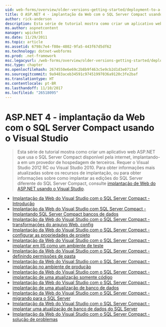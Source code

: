 ```yaml
---
uid: web-forms/overview/older-versions-getting-started/deployment-to-a-hosting-provider/index
title: O ASP.NET 4 - implantação da Web com o SQL Server Compact usando o Visual Studio | Microsoft Docs
author: rick-anderson
description: Esta série de tutorial mostra como criar um aplicativo web ASP.NET que usa o SQL Server Compact disponível pela internet por implantá-lo em uma terceiro h...
ms.author: aspnetcontent
manager: wpickett
ms.date: 11/29/2011
ms.topic: article
ms.assetid: 6798c7e4-f08e-4802-9fa5-443f67d5df62
ms.technology: dotnet-webforms
ms.prod: .net-framework
msc.legacyurl: /web-forms/overview/older-versions-getting-started/deployment-to-a-hosting-provider
msc.type: chapter
ms.openlocfilehash: 2674550e6e69c2b8b9f463c5e9cb2d1d3e0713af
ms.sourcegitcommit: 9a9483aceb34591c97451997036a9120c3fe2baf
ms.translationtype: HT
ms.contentlocale: pt-BR
ms.lasthandoff: 11/10/2017
ms.locfileid: "26518095"
---
```

<a name="aspnet-4---web-deployment-with-sql-server-compact-using-visual-studio"></a>ASP.NET 4 - implantação da Web com o SQL Server Compact usando o Visual Studio
====================
> Esta série de tutorial mostra como criar um aplicativo web ASP.NET que usa o SQL Server Compact disponível pela internet, implantando-a em um provedor de hospedagem de terceiros. Requer o Visual Studio 2012 RC ou Visual Studio 2010. Para obter informações mais atualizadas sobre os recursos de implantação, ou para obter informações sobre como implantar as edições do SQL Server diferente do SQL Server Compact, consulte [implantação de Web do ASP.NET usando o Visual Studio](../../deployment/visual-studio-web-deployment/introduction.md).


- [Implantação da Web do Visual Studio com o SQL Server Compact - Introdução](deployment-to-a-hosting-provider-introduction-1-of-12.md)
- [Implantação da Web do Visual Studio com SQL Server Compact - Implantando SQL Server Compact bancos de dados](deployment-to-a-hosting-provider-deploying-sql-server-compact-databases-2-of-12.md)
- [Implantação da Web do Visual Studio com o SQL Server Compact - transformações do arquivo Web. config](deployment-to-a-hosting-provider-web-config-file-transformations-3-of-12.md)
- [Implantação da Web do Visual Studio com o SQL Server Compact - configurar as propriedades de projeto](deployment-to-a-hosting-provider-configuring-project-properties-4-of-12.md)
- [Implantação da Web do Visual Studio com o SQL Server Compact - implantar em IIS como um ambiente de teste](deployment-to-a-hosting-provider-deploying-to-iis-as-a-test-environment-5-of-12.md)
- [Implantação da Web do Visual Studio com o SQL Server Compact - definindo permissões de pasta](deployment-to-a-hosting-provider-setting-folder-permissions-6-of-12.md)
- [Implantação da Web do Visual Studio com o SQL Server Compact - implantação no ambiente de produção](deployment-to-a-hosting-provider-deploying-to-the-production-environment-7-of-12.md)
- [Implantação da Web do Visual Studio com o SQL Server Compact - implantação de uma atualização somente código](deployment-to-a-hosting-provider-deploying-a-code-only-update-8-of-12.md)
- [Implantação da Web do Visual Studio com o SQL Server Compact - implantação de uma atualização de banco de dados](deployment-to-a-hosting-provider-deploying-a-database-update-9-of-12.md)
- [Implantação da Web do Visual Studio com o SQL Server Compact - migrando para o SQL Server](deployment-to-a-hosting-provider-migrating-to-sql-server-10-of-12.md)
- [Implantação da Web do Visual Studio com o SQL Server Compact - implantar uma atualização de banco de dados do SQL Server](deployment-to-a-hosting-provider-deploying-a-sql-server-database-update-11-of-12.md)
- [Implantação da Web do Visual Studio com o SQL Server Compact - solução de problemas](deployment-to-a-hosting-provider-creating-and-installing-deployment-packages-12-of-12.md)
